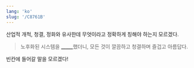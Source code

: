 ```yaml
---
lang: 'ko'
slug: '/C8761B'
---
```


산업적 개척, 청결, 정화와 유사한데 무엇이라고 정확하게 칭해야 하는지 모르겠다.

> 노후화된 시스템을 <u>\_\_\_\_\_</u>했더니, 모든 것이 깔끔하고 청결하며 즐겁고 아름답다.

빈칸에 들어갈 말을 모르겠다!
